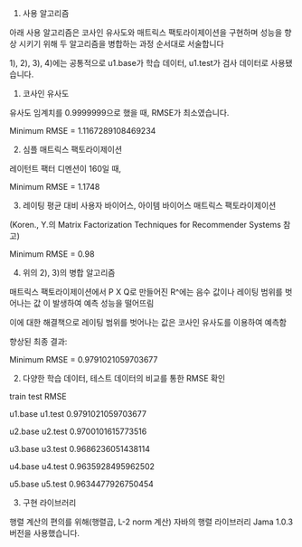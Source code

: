 1. 사용 알고리즘


아래 사용 알고리즘은 코사인 유사도와 매트릭스 팩토라이제이션을 구현하며 성능을 향상 시키기 위해 두 알고리즘을 병합하는 과정 순서대로 서술합니다

1), 2), 3), 4)에는 공통적으로 u1.base가 학습 데이터, u1.test가 검사 데이터로 사용됐습니다.


1) 코사인 유사도

유사도 임계치를 0.9999999으로 했을 때, RMSE가 최소였습니다.

Minimum RMSE = 1.1167289108469234


2) 심플 매트릭스 팩토라이제이션

레이턴트 팩터 디멘션이 160일 때,

Minimum RMSE = 1.1748


3) 레이팅 평균 대비 사용자 바이어스, 아이템 바이어스 매트릭스 팩토라이제이션

(Koren., Y.의 Matrix Factorization Techniques for Recommender Systems 참고)

Minimum RMSE = 0.98


4) 위의 2), 3)의 병합 알고리즘

매트릭스 팩토라이제이션에서 P X Q로 만들어진 R^에는 음수 값이나 레이팅 범위를 벗어나는 값
이 발생하여 예측 성능을 떨어뜨림

이에 대한 해결책으로 레이팅 범위를 벗어나는 값은 코사인 유사도를 이용하여 예측함

향상된 최종 결과:

Minimum RMSE = 0.9791021059703677



2. 다양한 학습 데이터, 테스트 데이터의 비교를 통한 RMSE 확인

train    test    RMSE

u1.base    u1.test    0.9791021059703677

u2.base    u2.test    0.9700101615773516

u3.base    u3.test    0.9686236051438114

u4.base    u4.test    0.9635928495962502

u5.base    u5.test    0.9634477926750454



3. 구현 라이브러리

행렬 계산의 편의를 위해(행렬곱, L-2 norm 계산) 자바의 행렬 라이브러리 Jama 1.0.3 버전을 사용했습니다.
